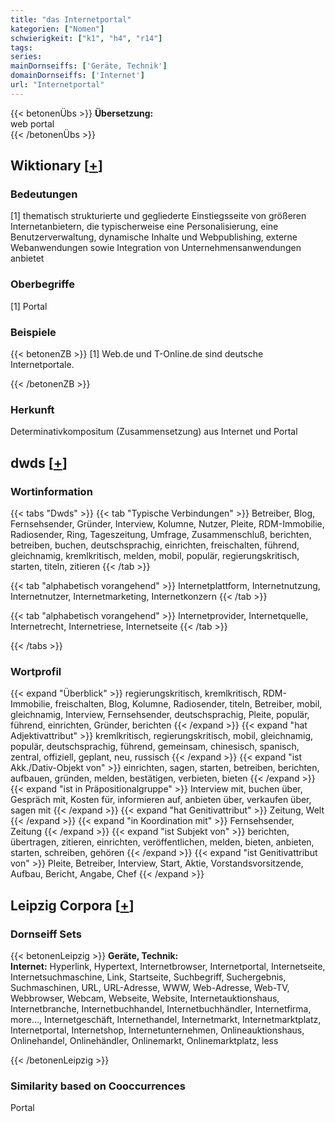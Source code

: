 ```yaml
---
title: "das Internetportal"
kategorien: ["Nomen"]
schwierigkeit: ["k1", "h4", "r14"]
tags:
series:
mainDornseiffs: ['Geräte, Technik']
domainDornseiffs: ['Internet']
url: "Internetportal"
---
```


{{< betonenÜbs >}}
**Übersetzung:**  
web  portal  
{{< /betonenÜbs >}}

## Wiktionary [[+](https://de.wiktionary.org/wiki/Internetportal)]

### Bedeutungen
[1] thematisch strukturierte und gegliederte Einstiegsseite von größeren Internetanbietern, die typischerweise eine Personalisierung, eine Benutzerverwaltung, dynamische Inhalte und Webpublishing, externe Webanwendungen sowie Integration von Unternehmensanwendungen anbietet  

### Oberbegriffe
[1] Portal  

### Beispiele
{{< betonenZB >}}
[1] Web.de und T-Online.de sind deutsche Internetportale.  

{{< /betonenZB >}}
### Herkunft
Determinativkompositum (Zusammensetzung) aus Internet und Portal  



## dwds [[+](https://www.dwds.de/wb/Internetportal)]

### Wortinformation
{{< tabs "Dwds" >}}
{{< tab "Typische Verbindungen" >}}
Betreiber, Blog, Fernsehsender, Gründer, Interview, Kolumne, Nutzer, Pleite, RDM-Immobilie, Radiosender, Ring, Tageszeitung, Umfrage, Zusammenschluß, berichten, betreiben, buchen, deutschsprachig, einrichten, freischalten, führend, gleichnamig, kremlkritisch, melden, mobil, populär, regierungskritisch, starten, titeln, zitieren
{{< /tab >}}

{{< tab "alphabetisch vorangehend" >}}
Internetplattform, Internetnutzung, Internetnutzer, Internetmarketing, Internetkonzern
{{< /tab >}}

{{< tab "alphabetisch vorangehend" >}}
Internetprovider, Internetquelle, Internetrecht, Internetriese, Internetseite
{{< /tab >}}

{{< /tabs >}}

### Wortprofil
{{< expand "Überblick" >}} regierungskritisch, kremlkritisch, RDM-Immobilie, freischalten, Blog, Kolumne, Radiosender, titeln, Betreiber, mobil, gleichnamig, Interview, Fernsehsender, deutschsprachig, Pleite, populär, führend, einrichten, Gründer, berichten {{< /expand >}}
{{< expand "hat Adjektivattribut" >}} kremlkritisch, regierungskritisch, mobil, gleichnamig, populär, deutschsprachig, führend, gemeinsam, chinesisch, spanisch, zentral, offiziell, geplant, neu, russisch {{< /expand >}}
{{< expand "ist Akk./Dativ-Objekt von" >}} einrichten, sagen, starten, betreiben, berichten, aufbauen, gründen, melden, bestätigen, verbieten, bieten {{< /expand >}}
{{< expand "ist in Präpositionalgruppe" >}} Interview mit, buchen über, Gespräch mit, Kosten für, informieren auf, anbieten über, verkaufen über, sagen mit {{< /expand >}}
{{< expand "hat Genitivattribut" >}} Zeitung, Welt {{< /expand >}}
{{< expand "in Koordination mit" >}} Fernsehsender, Zeitung {{< /expand >}}
{{< expand "ist Subjekt von" >}} berichten, übertragen, zitieren, einrichten, veröffentlichen, melden, bieten, anbieten, starten, schreiben, gehören {{< /expand >}}
{{< expand "ist Genitivattribut von" >}} Pleite, Betreiber, Interview, Start, Aktie, Vorstandsvorsitzende, Aufbau, Bericht, Angabe, Chef {{< /expand >}}

## Leipzig Corpora [[+](https://corpora.uni-leipzig.de/en/res?word=Internetportal&corpusId=deu_newscrawl-public_2018)]

### Dornseiff Sets
{{< betonenLeipzig >}}
**Geräte, Technik:**  
**Internet:** Hyperlink, Hypertext, Internetbrowser, Internetportal, Internetseite, Internetsuchmaschine, Link, Startseite, Suchbegriff, Suchergebnis, Suchmaschinen, URL, URL-Adresse, WWW, Web-Adresse, Web-TV, Webbrowser, Webcam, Webseite, Website, Internetauktionshaus, Internetbranche, Internetbuchhandel, Internetbuchhändler, Internetfirma, more..., Internetgeschäft, Internethandel, Internetmarkt, Internetmarktplatz, Internetportal, Internetshop, Internetunternehmen, Onlineauktionshaus, Onlinehandel, Onlinehändler, Onlinemarkt, Onlinemarktplatz, less  

{{< /betonenLeipzig >}}

### Similarity based on Cooccurrences
Portal

